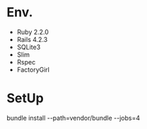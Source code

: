 # Env.
 - Ruby  2.2.0
 - Rails 4.2.3
 - SQLite3
 - Slim
 - Rspec
 - FactoryGirl

# SetUp
bundle install --path=vendor/bundle --jobs=4
